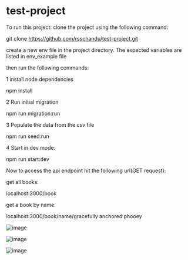 # test-project

To run this project:
clone the project using the following command:

git clone https://github.com/rsschandu/test-project.git

create a new env file in the project directory. The expected variables are listed in env_example file

then run the following commands:

1 install node dependencies

npm install

2 Run initial migration

npm run migration:run

3 Populate the data from the csv file

npm run seed:run

4 Start in dev mode:

npm run start:dev

Now to access the api endpoint hit the following url(GET request):

get all books:

localhost:3000/book

get a book by name:

localhost:3000/book/name/gracefully anchored phooey

![image](https://github.com/rsschandu/test-project/assets/16938250/5020d30f-eabd-4399-b803-28fe89b6373b)

![image](https://github.com/rsschandu/test-project/assets/16938250/ff57d0b4-3cc1-4966-879f-577b1f6fe669)

![image](https://github.com/rsschandu/test-project/assets/16938250/f85addb2-9284-4778-a8e9-5180b5c85e0f)

